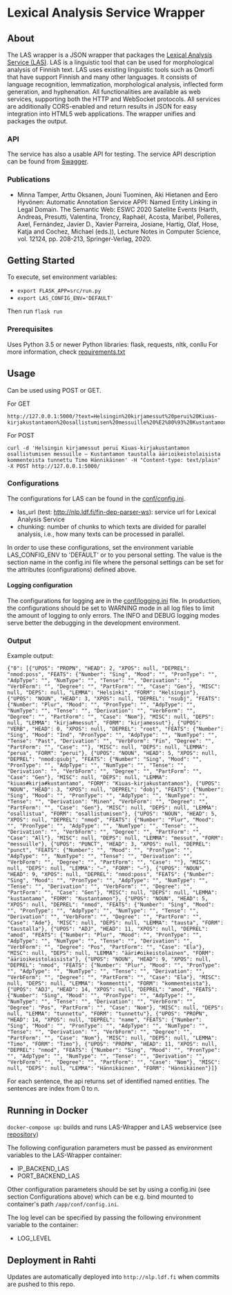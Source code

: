 # Lexical Analysis Service Wrapper

## About

The LAS wrapper is a JSON wrapper that packages the [Lexical Analysis Service (LAS)](http://demo.seco.tkk.fi/las/). LAS is a linguistic tool that can be used for morphological analysis of Finnish text.  LAS uses existing linguistic tools such as Omorfi that have support Finnish and many other
languages. It consists of language recognition, lemmatization, morphological analysis, inflected form generation, and hyphenation. All functionalities are available as web services, supporting both the HTTP and WebSocket protocols. All services are additionally CORS-enabled and return results in JSON for easy integration into HTML5 web applications. The wrapper unifies and packages the output.

### API

The service has also a usable API for testing. The service API description can be found from [Swagger](https://app.swaggerhub.com/apis-docs/SeCo/nlp.ldf.fi/1.0.0#/Lexical%20analysis%20service%20(LAS)/).

### Publications

* Minna Tamper, Arttu Oksanen, Jouni Tuominen, Aki Hietanen and Eero Hyvönen: Automatic Annotation Service APPI: Named Entity Linking in Legal Domain. The Semantic Web: ESWC 2020 Satellite Events (Harth, Andreas, Presutti, Valentina, Troncy, Raphaël, Acosta, Maribel, Polleres, Axel, Fernández, Javier D., Xavier Parreira, Josiane, Hartig, Olaf, Hose, Katja and Cochez, Michael (eds.)), Lecture Notes in Computer Science, vol. 12124, pp. 208-213, Springer-Verlag, 2020.


## Getting Started

To execute, set environment variables:
* ``` export FLASK_APP=src/run.py ```
* ``` export LAS_CONFIG_ENV='DEFAULT' ```

Then run ``` flask run ```

### Prerequisites

Uses Python 3.5 or newer
Python libraries: flask, requests, nltk, conllu
For more information, check [requirements.txt](requirements.txt)

## Usage

Can be used using POST or GET.

For GET
```
http://127.0.0.1:5000/?text=Helsingin%20kirjamessut%20perui%20Kiuas-kirjakustantamon%20osallistumisen%20messuille%20%E2%80%93%20Kustantamon%20taustalla%20%C3%A4%C3%A4rioikeistolaisista%20kommenteista%20tunnettu%20Timo%20H%C3%A4nnik%C3%A4inen
```
For POST
```
curl -d 'Helsingin kirjamessut perui Kiuas-kirjakustantamon osallistumisen messuille – Kustantamon taustalla äärioikeistolaisista kommenteista tunnettu Timo Hännikäinen' -H "Content-type: text/plain" -X POST http://127.0.0.1:5000/
```

### Configurations

The configurations for LAS can be found in the [conf/config.ini](conf/config.ini).

* las_url (test: http://nlp.ldf.fi/fin-dep-parser-ws): service url for Lexical Analysis Service
* chunking: number of chunks to which texts are divided for parallel analysis, i.e., how many texts can be processed in parallel.

In order to use these configurations, set the environment variable LAS_CONFIG_ENV to 'DEFAULT' or to you personal setting. The value is the section name in the config.ini file where the personal settings can be set for the attributes (configurations) defined above.

#### Logging configuration

The configurations for logging are in the [conf/logging.ini](conf/logging.ini) file. In production, the configurations should be set to WARNING mode in all log files to limit the amount of logging to only errors. The INFO and DEBUG logging modes serve better the debugging in the development environment.


### Output

Example output:

```
{"0": [{"UPOS": "PROPN", "HEAD": 2, "XPOS": null, "DEPREL": "nmod:poss", "FEATS": {"Number": "Sing", "Mood": "", "PronType": "", "AdpType": "", "NumType": "", "Tense": "", "Derivation": "", "VerbForm": "", "Degree": "", "PartForm": "", "Case": "Gen"}, "MISC": null, "DEPS": null, "LEMMA": "Helsinki", "FORM": "Helsingin"}, {"UPOS": "NOUN", "HEAD": 3, "XPOS": null, "DEPREL": "nsubj", "FEATS": {"Number": "Plur", "Mood": "", "PronType": "", "AdpType": "", "NumType": "", "Tense": "", "Derivation": "", "VerbForm": "", "Degree": "", "PartForm": "", "Case": "Nom"}, "MISC": null, "DEPS": null, "LEMMA": "kirja#messut", "FORM": "kirjamessut"}, {"UPOS": "VERB", "HEAD": 0, "XPOS": null, "DEPREL": "root", "FEATS": {"Number": "Sing", "Mood": "Ind", "PronType": "", "AdpType": "", "NumType": "", "Tense": "Past", "Derivation": "", "VerbForm": "Fin", "Degree": "", "PartForm": "", "Case": ""}, "MISC": null, "DEPS": null, "LEMMA": "perua", "FORM": "perui"}, {"UPOS": "NOUN", "HEAD": 5, "XPOS": null, "DEPREL": "nmod:gsubj", "FEATS": {"Number": "Sing", "Mood": "", "PronType": "", "AdpType": "", "NumType": "", "Tense": "", "Derivation": "", "VerbForm": "", "Degree": "", "PartForm": "", "Case": "Gen"}, "MISC": null, "DEPS": null, "LEMMA": "kiuas#kirja#kustantamo", "FORM": "Kiuas-kirjakustantamon"}, {"UPOS": "NOUN", "HEAD": 3, "XPOS": null, "DEPREL": "dobj", "FEATS": {"Number": "Sing", "Mood": "", "PronType": "", "AdpType": "", "NumType": "", "Tense": "", "Derivation": "Minen", "VerbForm": "", "Degree": "", "PartForm": "", "Case": "Gen"}, "MISC": null, "DEPS": null, "LEMMA": "osallistua", "FORM": "osallistumisen"}, {"UPOS": "NOUN", "HEAD": 5, "XPOS": null, "DEPREL": "nmod", "FEATS": {"Number": "Plur", "Mood": "", "PronType": "", "AdpType": "", "NumType": "", "Tense": "", "Derivation": "", "VerbForm": "", "Degree": "", "PartForm": "", "Case": "All"}, "MISC": null, "DEPS": null, "LEMMA": "messut", "FORM": "messuille"}, {"UPOS": "PUNCT", "HEAD": 3, "XPOS": null, "DEPREL": "punct", "FEATS": {"Number": "", "Mood": "", "PronType": "", "AdpType": "", "NumType": "", "Tense": "", "Derivation": "", "VerbForm": "", "Degree": "", "PartForm": "", "Case": ""}, "MISC": null, "DEPS": null, "LEMMA": "–", "FORM": "–"}, {"UPOS": "NOUN", "HEAD": 9, "XPOS": null, "DEPREL": "nmod:poss", "FEATS": {"Number": "Sing", "Mood": "", "PronType": "", "AdpType": "", "NumType": "", "Tense": "", "Derivation": "", "VerbForm": "", "Degree": "", "PartForm": "", "Case": "Gen"}, "MISC": null, "DEPS": null, "LEMMA": "kustantamo", "FORM": "Kustantamon"}, {"UPOS": "NOUN", "HEAD": 5, "XPOS": null, "DEPREL": "nmod", "FEATS": {"Number": "Sing", "Mood": "", "PronType": "", "AdpType": "", "NumType": "", "Tense": "", "Derivation": "", "VerbForm": "", "Degree": "", "PartForm": "", "Case": "Ade"}, "MISC": null, "DEPS": null, "LEMMA": "tausta", "FORM": "taustalla"}, {"UPOS": "ADJ", "HEAD": 11, "XPOS": null, "DEPREL": "amod", "FEATS": {"Number": "Plur", "Mood": "", "PronType": "", "AdpType": "", "NumType": "", "Tense": "", "Derivation": "", "VerbForm": "", "Degree": "Pos", "PartForm": "", "Case": "Ela"}, "MISC": null, "DEPS": null, "LEMMA": "ääri#oikeistolainen", "FORM": "äärioikeistolaisista"}, {"UPOS": "NOUN", "HEAD": 9, "XPOS": null, "DEPREL": "nmod", "FEATS": {"Number": "Plur", "Mood": "", "PronType": "", "AdpType": "", "NumType": "", "Tense": "", "Derivation": "", "VerbForm": "", "Degree": "", "PartForm": "", "Case": "Ela"}, "MISC": null, "DEPS": null, "LEMMA": "kommentti", "FORM": "kommenteista"}, {"UPOS": "ADJ", "HEAD": 14, "XPOS": null, "DEPREL": "amod", "FEATS": {"Number": "Sing", "Mood": "", "PronType": "", "AdpType": "", "NumType": "", "Tense": "", "Derivation": "", "VerbForm": "", "Degree": "Pos", "PartForm": "", "Case": "Nom"}, "MISC": null, "DEPS": null, "LEMMA": "tunnettu", "FORM": "tunnettu"}, {"UPOS": "PROPN", "HEAD": 14, "XPOS": null, "DEPREL": "name", "FEATS": {"Number": "Sing", "Mood": "", "PronType": "", "AdpType": "", "NumType": "", "Tense": "", "Derivation": "", "VerbForm": "", "Degree": "", "PartForm": "", "Case": "Nom"}, "MISC": null, "DEPS": null, "LEMMA": "Timo", "FORM": "Timo"}, {"UPOS": "PROPN", "HEAD": 11, "XPOS": null, "DEPREL": "nmod", "FEATS": {"Number": "Sing", "Mood": "", "PronType": "", "AdpType": "", "NumType": "", "Tense": "", "Derivation": "", "VerbForm": "", "Degree": "", "PartForm": "", "Case": "Nom"}, "MISC": null, "DEPS": null, "LEMMA": "Hännikäinen", "FORM": "Hännikäinen"}]}
```

For each sentence, the api returns set of identified named entities. The sentences are index from 0 to n.

## Running in Docker

`docker-compose up`: builds and runs LAS-Wrapper and LAS webservice (see [repository](https://github.com/jiemakel/las-ws))

The following configuration parameters must be passed as environment variables to the LAS-Wrapper container:

* IP_BACKEND_LAS
* PORT_BACKEND_LAS

Other configuration parameters should be set by using a config.ini (see section Configurations above) which can be e.g. bind mounted to container's path `/app/conf/config.ini`.

The log level can be specified by passing the following environment variable to the container:

* LOG_LEVEL

## Deployment in Rahti

Updates are automatically deployed into `http://nlp.ldf.fi` when commits are pushed to this repo.
